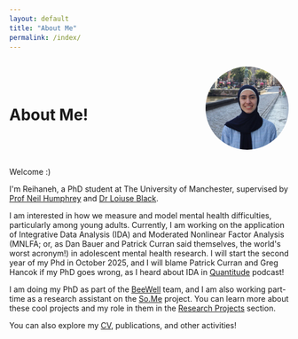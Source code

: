 ```yaml
---
layout: default
title: "About Me"
permalink: /index/
---
```

<div style="display:flex; align-items:center; justify-content:space-between;">

  <h1>About Me!</h1>

  <img src="/assets/images/me.jpg" alt="Reihaneh Farzinnia" 
       style="width:150px; border-radius:50%; margin-left:20px;">
</div>

<div style="margin-bottom:8px;">
  
Welcome :)

I'm Reihaneh, a PhD student at The University of Manchester, supervised by [Prof Neil Humphrey](https://research.manchester.ac.uk/en/persons/neil.humphrey) and [Dr Loiuse Black](https://research.manchester.ac.uk/en/persons/louise.black). 

I am interested in how we measure and model mental health difficulties, particularly among young adults. Currently, I am working on the application of Integrative Data Analysis (IDA) and Moderated Nonlinear Factor Analysis (MNLFA; or, as Dan Bauer and Patrick Curran said themselves, the world's worst acronym!) in adolescent mental health research. I will start the second year of my Phd in October 2025, and I will blame Patrick Curran and Greg Hancok if my PhD goes wrong, as I heard about IDA in [Quantitude](https://quantitudepod.org) podcast!

I am doing my PhD as part of the [BeeWell](https://beewellprogramme.org/) team, and I am also working part-time as a research assistant on the [So.Me](https://www.so-me-study.org/) project. You can learn more about these cool projects and my role in them in the [Research Projects](/projects/) section.

You can also explore my [CV](/cv/), publications, and other activities!
</div>
